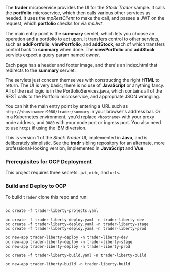 <!--
       Copyright 2017 IBM Corp All Rights Reserved

   Licensed under the Apache License, Version 2.0 (the "License");
   you may not use this file except in compliance with the License.
   You may obtain a copy of the License at

       http://www.apache.org/licenses/LICENSE-2.0

   Unless required by applicable law or agreed to in writing, software
   distributed under the License is distributed on an "AS IS" BASIS,
   WITHOUT WARRANTIES OR CONDITIONS OF ANY KIND, either express or implied.
   See the License for the specific language governing permissions and
   limitations under the License.
-->

The **trader** microservice provides the UI for the *Stock Trader* sample.  It calls the **portfolio** microservice,
which then calls various other services as needed.  It uses the *mpRestClient* to make the call, and passes a JWT on the
request, which **portfolio** checks for via *mpJwt*.

The main entry point is the **summary** servlet, which lets you choose an operation and a portfolio to act upon.  It
transfers control to other servlets, such as **addPortfolio**, **viewPortfolio**, and **addStock**, each of which
transfers control back to **summary** when done.  The **viewPortfolio** and **addStock** servlets expect a query param
named *owner*.

Each page has a header and footer image, and there's an index.html that redirects to the **summary** servlet.

The servlets just concern themselves with constructing the right **HTML** to return.  The UI is very basic; there
is no use of **JavaScript** or anything fancy.  All of the real logic is in the PortfolioServices.java, which
contains all of the REST calls to the Portfolio microservice, and appropriate JSON wrangling.

You can hit the main entry point by entering a URL such as `http://<hostname>:9080/trader/summary` in your
browser's address bar.  Or in a Kubernetes environment, you'd replace `<hostname>` with your proxy node address, and
`9080` with your node port or ingress port.  You also need to use `https` if using the IBMid version.

This is version 1 of the *Stock Trader* UI, implemented in **Java**, and is deliberately simplistic.  See the
**tradr** sibling repository for an alternate, more professional-looking version, implemented in **JavaScript** and **Vue**.

 ### Prerequisites for OCP Deployment
 This project requires three secrets: `jwt`, `oidc`, and `urls`.
 
 ### Build and Deploy to OCP
To build `trader` clone this repo and run:
```cd templates

oc create -f trader-liberty-projects.yaml

oc create -f trader-liberty-deploy.yaml -n trader-liberty-dev
oc create -f trader-liberty-deploy.yaml -n trader-liberty-stage
oc create -f trader-liberty-deploy.yaml -n trader-liberty-prod

oc new-app trader-liberty-deploy -n trader-liberty-dev
oc new-app trader-liberty-deploy -n trader-liberty-stage
oc new-app trader-liberty-deploy -n trader-liberty-prod

oc create -f trader-liberty-build.yaml -n trader-liberty-build

oc new-app trader-liberty-build -n trader-liberty-build

```
